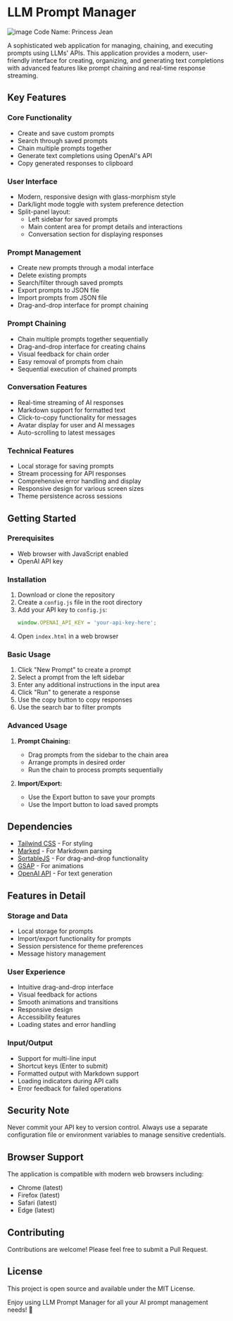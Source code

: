 # LLM Prompt Manager
![image](https://github.com/user-attachments/assets/9707da49-61e5-464c-84b6-993f8fad0b58)
Code Name: Princess Jean

A sophisticated web application for managing, chaining, and executing prompts using LLMs' APIs. This application provides a modern, user-friendly interface for creating, organizing, and generating text completions with advanced features like prompt chaining and real-time response streaming.

## Key Features

### Core Functionality
- Create and save custom prompts
- Search through saved prompts
- Chain multiple prompts together
- Generate text completions using OpenAI's API
- Copy generated responses to clipboard

### User Interface
- Modern, responsive design with glass-morphism style
- Dark/light mode toggle with system preference detection
- Split-panel layout:
  - Left sidebar for saved prompts
  - Main content area for prompt details and interactions
  - Conversation section for displaying responses

### Prompt Management
- Create new prompts through a modal interface
- Delete existing prompts
- Search/filter through saved prompts
- Export prompts to JSON file
- Import prompts from JSON file
- Drag-and-drop interface for prompt chaining

### Prompt Chaining
- Chain multiple prompts together sequentially
- Drag-and-drop interface for creating chains
- Visual feedback for chain order
- Easy removal of prompts from chain
- Sequential execution of chained prompts

### Conversation Features
- Real-time streaming of AI responses
- Markdown support for formatted text
- Click-to-copy functionality for messages
- Avatar display for user and AI messages
- Auto-scrolling to latest messages

### Technical Features
- Local storage for saving prompts
- Stream processing for API responses
- Comprehensive error handling and display
- Responsive design for various screen sizes
- Theme persistence across sessions

## Getting Started

### Prerequisites
- Web browser with JavaScript enabled
- OpenAI API key

### Installation
1. Download or clone the repository
2. Create a `config.js` file in the root directory
3. Add your API key to `config.js`:
   ```javascript
   window.OPENAI_API_KEY = 'your-api-key-here';
   ```
4. Open `index.html` in a web browser

### Basic Usage
1. Click "New Prompt" to create a prompt
2. Select a prompt from the left sidebar
3. Enter any additional instructions in the input area
4. Click "Run" to generate a response
5. Use the copy button to copy responses
6. Use the search bar to filter prompts

### Advanced Usage
1. **Prompt Chaining:**
   - Drag prompts from the sidebar to the chain area
   - Arrange prompts in desired order
   - Run the chain to process prompts sequentially

2. **Import/Export:**
   - Use the Export button to save your prompts
   - Use the Import button to load saved prompts

## Dependencies
- [Tailwind CSS](https://tailwindcss.com/) - For styling
- [Marked](https://marked.js.org/) - For Markdown parsing
- [SortableJS](https://sortablejs.github.io/Sortable/) - For drag-and-drop functionality
- [GSAP](https://greensock.com/gsap/) - For animations
- [OpenAI API](https://platform.openai.com/) - For text generation

## Features in Detail

### Storage and Data
- Local storage for prompts
- Import/export functionality for prompts
- Session persistence for theme preferences
- Message history management

### User Experience
- Intuitive drag-and-drop interface
- Visual feedback for actions
- Smooth animations and transitions
- Responsive design
- Accessibility features
- Loading states and error handling

### Input/Output
- Support for multi-line input
- Shortcut keys (Enter to submit)
- Formatted output with Markdown support
- Loading indicators during API calls
- Error feedback for failed operations

## Security Note
Never commit your API key to version control. Always use a separate configuration file or environment variables to manage sensitive credentials.

## Browser Support
The application is compatible with modern web browsers including:
- Chrome (latest)
- Firefox (latest)
- Safari (latest)
- Edge (latest)

## Contributing
Contributions are welcome! Please feel free to submit a Pull Request.

## License
This project is open source and available under the MIT License.

Enjoy using LLM Prompt Manager for all your AI prompt management needs! 🚀
